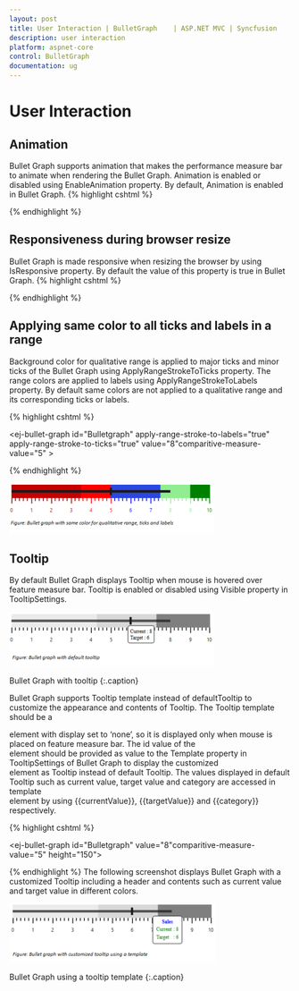 ```yaml
---
layout: post
title: User Interaction | BulletGraph	 | ASP.NET MVC | Syncfusion
description: user interaction
platform: aspnet-core
control: BulletGraph	
documentation: ug
---
```


# User Interaction

## Animation

Bullet Graph supports animation that makes the performance measure bar to animate when rendering the Bullet Graph. Animation is enabled or disabled using EnableAnimation property. By default, Animation is enabled in Bullet Graph. 
{% highlight cshtml %}

<ej-bullet-graph id="Bulletgraph"  comparative-measure="5" value="8"
enable-animation="true">
</ej-bullet-graph>    

{% endhighlight %}

## Responsiveness during browser resize

Bullet Graph is made responsive when resizing the browser by using IsResponsive property. By default the value of this property is true in Bullet Graph. 
{% highlight cshtml %}

<ej-bullet-graph id="Bulletgraph"  comparative-measure="5" value="8"
is-responsive="true">
</ej-bullet-graph>    

{% endhighlight %}

## Applying same color to all ticks and labels in a range

Background color for qualitative range is applied to major ticks and minor ticks of the Bullet Graph using ApplyRangeStrokeToTicks property. The range colors are applied to labels using ApplyRangeStrokeToLabels property. By default same colors are not applied to a qualitative range and its corresponding ticks or labels. 

{% highlight cshtml %}

<ej-bullet-graph id="Bulletgraph" apply-range-stroke-to-labels="true" 
apply-range-stroke-to-ticks="true" value="8"comparitive-measure-value="5" >
<e-qualitative-ranges>
<e-qualitative-range range-end="3.5" range-stroke="DarkRed" range-opacity="0.5">
</e-qualitative-range>
<e-qualitative-range range-end="5" range-stroke="Red" range-opacity="1">
</e-qualitative-range>
<e-qualitative-range range-end="7.5" range-stroke="Blue" range-opacity="0.7">
</e-qualitative-range>
<e-qualitative-range range-end="9" range-stroke="LightGreen" range-opacity="1">
</e-qualitative-range>
<e-qualitative-range range-end="10" range-stroke="Green" range-opacity="1">
</e-qualitative-range>
</e-qualitative-ranges>  
</ej-bullet-graph> 

{% endhighlight %}

![](User-Interaction_images/User-Interaction_img1.png)



## Tooltip

By default Bullet Graph displays Tooltip when mouse is hovered over feature measure bar. Tooltip is enabled or disabled using Visible property in TooltipSettings.

![](User-Interaction_images/User-Interaction_img2.png)

Bullet Graph with tooltip
{:.caption}

Bullet Graph supports Tooltip template instead of defaultTooltip to customize the appearance and contents of Tooltip. The Tooltip template should be a <div> element with display set to ‘none’, so it is displayed only when mouse is placed on feature measure bar. The id value of the <div> element should be provided as value to the Template property in TooltipSettings of Bullet Graph to display the customized <div> element as Tooltip instead of default Tooltip. The values displayed in default Tooltip such as current value, target value and category are accessed in template <div> element by using {{currentValue}}, {{targetValue}} and {{category}} respectively. 

{% highlight cshtml %}

<ej-bullet-graph id="Bulletgraph" value="8"comparitive-measure-value="5"
height="150">
<e-bullet-tooltip-settings visible="true" template="Tooltip">
</e-bullet-tooltip-settings>
</ej-bullet-graph> 

{% endhighlight %}
The following screenshot displays Bullet Graph with a customized Tooltip including a header and contents such as current value and target value in different colors.

![](User-Interaction_images/User-Interaction_img3.png)


Bullet Graph using a tooltip template
{:.caption}

